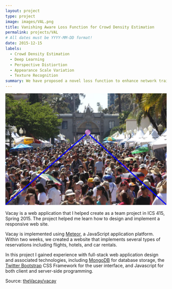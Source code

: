 ```yaml
---
layout: project
type: project
image: images/VAL.png
title: Vanishing Aware Loss Function for Crowd Density Estimation
permalink: projects/VAL
# All dates must be YYYY-MM-DD format!
date: 2015-12-15
labels:
  - Crowd Density Estimation
  - Deep Learning
  - Perspective Distiortion
  - Appearance Scale Variation
  - Texture Recognition
summary: We have proposed a novel loss function to enhance network training for a better estimation of crowd density, taking the effects of perspective distortion into account.
---
```


<img class="ui medium right floated rounded image" src="../images/VAL.png">

Vacay is a web application that I helped create as a team project in ICS 415, Spring 2015. The project helped me learn how to design and implement a responsive web site.

Vacay is implemented using [Meteor](http://meteor.com), a JavaScript application platform. Within two weeks, we created a website that implements several types of reservations including flights, hotels, and car rentals.

In this project I gained experience with full-stack web application design and associated technologies, including [MongoDB](http://mongodb.com) for database storage, the [Twitter Bootstrap](http://getbootstrap.com/) CSS Framework for the user interface, and Javascript for both client and server-side programming. 
 
Source: <a href="https://github.com/theVacay/vacay"><i class="large github icon"></i>theVacay/vacay</a>